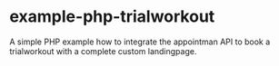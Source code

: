 # example-php-trialworkout
A simple PHP example how to integrate the appointman API to book a trialworkout with a complete custom landingpage.
